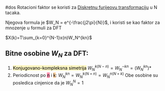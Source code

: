 #dos
Rotacioni faktor se koristi za [Diskretnu furijeovu transformaciju](Diskretna%20Furijeova%20Transformacija.md) u N tacaka.

Njegova formula je $W_N = e^{-\frac{j2\pi}{N}}$, i koristi se kao faktor za mnozenje u formuli za DFT

$X(k)=T\sum_{k=0}^{N-1}x(n)W_N^{kn}$ 

## Bitne osobine $W_N$ za DFT:
1) <mark style="background: #FFF3A3A6;">Konjugovano-kompleksna simetrija</mark> $W_N^{k(N-n)}=W_N^{-kn}=(W_N^{kn})*$  
2) Periodicnost po <mark style="background: #FF5582A6;">n</mark> i <mark style="background: #FFB86CA6;">k</mark>:
   $W_N^{kn}=W_N^{k(N+n)}=W_N^{n(N+k)}$ 
Obe osobine su posledica cinjenice da je $W_N^N = 1$ 